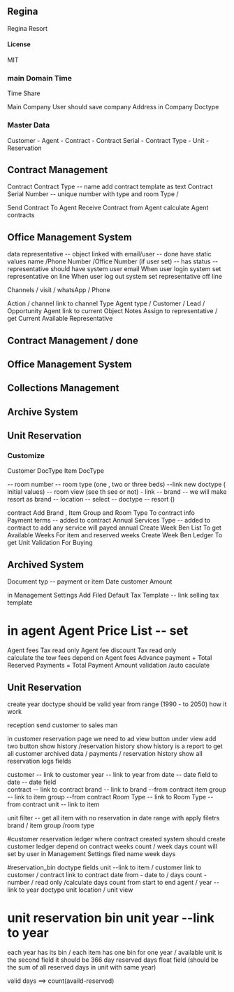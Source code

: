 ## Regina

Regina Resort

#### License

MIT


### main Domain Time 
Time Share

Main Company 
      User should save company Address in Company Doctype  
### Master Data 
Customer - Agent - Contract - Contract Serial - Contract Type - Unit -Reservation 
##  Contract Management 
Contract 
Contract Type -- name add contract template as text 
Contract Serial Number  -- unique number with type and room Type / 




Send Contract To Agent 
Receive Contract  from Agent 
calculate Agent  contracts 

##  Office Management System 
data 
representative -- object linked with email/user -- done
 have static values name /Phone Number /Office Number (if user set) 
-- has status
-- representative should have system user email 
When user login system set representative on line 
When user log out system set representative off line 

Channels / visit / whatsApp / Phone 

Action / channel link to channel Type 
Agent type / Customer / Lead / Opportunity 
Agent  link to current Object 
Notes 
Assign to representative  / get Current Available Representative






##  Contract Management  / done
##  Office Management System 
##  Collections Management
##  Archive System
## Unit Reservation

###  Customize 
 Customer DocType
 Item DocType 

-- room number 
-- room type (one , two or three beds)  --link new doctype ( initial values) 
-- room view (see th see or not)  - link 
-- brand -- we will make resort as brand 
-- location -- select -- doctype -- resort ()

contract 
Add Brand  , Item Group and Room Type To contract info  
Payment terms        -- added to contract 
Annual Services Type -- added to contract to add any service will payed annual 
Create Week Ben List To get Available Weeks For item and reserved weeks 
Create Week Ben Ledger To get Unit Validation For Buying 



## Archived System 

Document typ -- payment or item 
Date 
customer 
Amount




in Management Settings Add Filed Default Tax Template -- link selling tax template 
# in agent Agent Price List  -- set 
Agent fees Tax read only 
Agent fee discount Tax read only  
calculate the tow fees depend on Agent fees 
Advance payment + Total Reserved Payments = Total Payment Amount validation /auto caculate 






## Unit Reservation  

create year doctype should be valid year from range (1990 - to 2050) 
how it work 

reception send customer to sales man 

in customer reservation page  we need to  ad view button under view add two button show history /reservation history 
show history is a report to get all customer archived data / payments / 
reservation history show all reservation logs 
fields 

customer   -- link to customer 
year       -- link to year
from date  -- date field 
to date    -- date field  
contract   -- link to contract 
brand      -- link to brand --from contract
item group -- link to item group --from contract
Room Type  --  link to Room Type -- from contract 
unit       -- link to item 

unit filter -- get all item with no reservation in date range with apply filetrs brand / item group /room type 


#customer reservation ledger 
where contract created system should create customer ledger 
depend on contract weeks count / week days count will set by user in Management Settings filed name week days 


#reservation_bin doctype 
fields unit --link to item /
customer link to customer /
contract link to contract 
date from - date to /
days count - number / read only /calculate days count from start to end 
agent /
year --link to year doctype 
unit location /
unit view 

# unit reservation bin unit year --link to year 
each year has its bin  / each item has one bin for one year / 
available unit is the second field  it should be 366 day 
reserved days float field (should be the sum of all reserved days in unit with same year)

valid days ==> count(availd-reserved)

 

